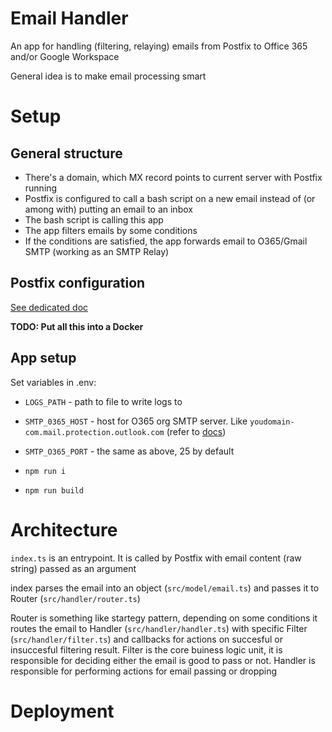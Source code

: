 # Email Handler

An app for handling (filtering, relaying) emails from Postfix to Office 365 and/or
Google Workspace

General idea is to make email processing smart

# Setup

## General structure

- There's a domain, which MX record points to current server with Postfix running
- Postfix is configured to call a bash script on a new email instead of (or among with)
putting an email to an inbox
- The bash script is calling this app
- The app filters emails by some conditions
- If the conditions are satisfied, the app forwards email to O365/Gmail SMTP
(working as an SMTP Relay)

## Postfix configuration

[See dedicated doc](postfix.md)

**TODO: Put all this into a Docker**

## App setup

Set variables in .env:

- `LOGS_PATH` - path to file to write logs to
- `SMTP_0365_HOST` - host for O365 org SMTP server. Like `youdomain-com.mail.protection.outlook.com`
(refer to [docs](https://learn.microsoft.com/en-us/exchange/mail-flow-best-practices/how-to-set-up-a-multifunction-device-or-application-to-send-email-using-microsoft-365-or-office-365#configure-a-tls-certificate-based-connector-for-smtp-relay))
- `SMTP_O365_PORT` - the same as above, 25 by default

- `npm run i`
- `npm run build`

<TBC>

# Architecture

`index.ts` is an entrypoint. It is called by Postfix with email content (raw string)
passed as an argument

index parses the email into an object (`src/model/email.ts`) and passes it to
Router (`src/handler/router.ts`)

Router is something like startegy pattern, depending on some conditions it
routes the email to Handler (`src/handler/handler.ts`) with specific Filter
(`src/handler/filter.ts`) and callbacks for actions on succesful or insuccesful
filtering result. Filter is the core buiness logic unit, it is responsible for
deciding either the email is good to pass or not. Handler is responsible for
performing actions for email passing or dropping

# Deployment

<TBD>
